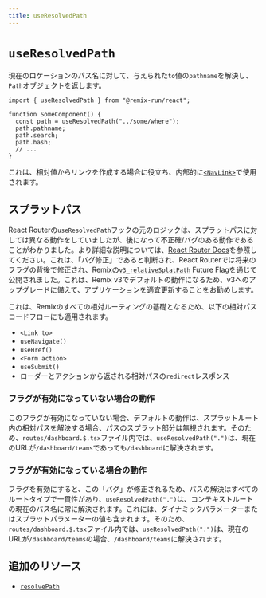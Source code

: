 ```yaml
---
title: useResolvedPath
---
```


# `useResolvedPath`

現在のロケーションのパス名に対して、与えられた`to`値の`pathname`を解決し、`Path`オブジェクトを返します。

```tsx
import { useResolvedPath } from "@remix-run/react";

function SomeComponent() {
  const path = useResolvedPath("../some/where");
  path.pathname;
  path.search;
  path.hash;
  // ...
}
```

これは、相対値からリンクを作成する場合に役立ち、内部的に[`<NavLink>`][nav-link-component]で使用されます。

## スプラットパス

React Routerの`useResolvedPath`フックの元のロジックは、スプラットパスに対しては異なる動作をしていましたが、後になって不正確/バグのある動作であることがわかりました。より詳細な説明については、[React Router Docs][rr-use-resolved-path-splat]を参照してください。これは、「バグ修正」であると判断され、React Routerでは将来のフラグの背後で修正され、Remixの[`v3_relativeSplatPath`][remix-config-future] Future Flagを通じて公開されました。これは、Remix v3でデフォルトの動作になるため、v3へのアップグレードに備えて、アプリケーションを適宜更新することをお勧めします。

これは、Remixのすべての相対ルーティングの基礎となるため、以下の相対パスコードフローにも適用されます。

- `<Link to>`
- `useNavigate()`
- `useHref()`
- `<Form action>`
- `useSubmit()`
- ローダーとアクションから返される相対パスの`redirect`レスポンス

### フラグが有効になっていない場合の動作

このフラグが有効になっていない場合、デフォルトの動作は、スプラットルート内の相対パスを解決する場合、パスのスプラット部分は無視されます。そのため、`routes/dashboard.$.tsx`ファイル内では、`useResolvedPath(".")`は、現在のURLが`/dashboard/teams`であっても`/dashboard`に解決されます。

### フラグが有効になっている場合の動作

フラグを有効にすると、この「バグ」が修正されるため、パスの解決はすべてのルートタイプで一貫性があり、`useResolvedPath(".")`は、コンテキストルートの現在のパス名に常に解決されます。これには、ダイナミックパラメーターまたはスプラットパラメーターの値も含まれます。そのため、`routes/dashboard.$.tsx`ファイル内では、`useResolvedPath(".")`は、現在のURLが`/dashboard/teams`の場合、`/dashboard/teams`に解決されます。

## 追加のリソース

- [`resolvePath`][rr-resolve-path]

[nav-link-component]: ../components/nav-link
[rr-resolve-path]: https://reactrouter.com/utils/resolve-path
[rr-use-resolved-path-splat]: https://reactrouter.com/hooks/use-resolved-path#splat-paths
[remix-config-future]: https://remix.run/docs/en/main/file-conventions/remix-config#future
